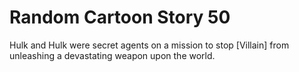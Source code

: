 # Random Cartoon Story 50

Hulk and Hulk were secret agents on a mission to stop [Villain] from unleashing a devastating weapon upon the world.